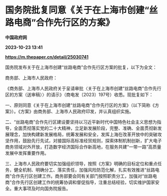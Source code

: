 # 国务院批复同意《关于在上海市创建“丝路电商”合作先行区的方案》
**中国政府网**

**2023-10-23 13:41**

**https://m.thepaper.cn/detail/25030741**

国务院发布关于在上海市创建“丝路电商”合作先行区方案的批复，以下为全文：

商务部、上海市人民政府：

《商务部、上海市人民政府关于呈请审批〈关于在上海市创建“丝路电商”合作先行区的方案（送审稿）〉的请示》（商电发〔2023〕197号）收悉。现批复如下：

一、原则同意《关于在上海市创建“丝路电商”合作先行区的方案》（以下简称《方案》）。《方案》由商务部、上海市人民政府印发，并认真组织实施。

二、“丝路电商”合作先行区建设要坚持以习近平新时代中国特色社会主义思想为指导，全面贯彻落实党的二十大精神，立足新发展阶段，完整、准确、全面贯彻新发展理念，加快构建新发展格局，统筹发展和安全，发挥上海在改革开放中的突破攻坚作用，鼓励先行先试，对接国际高标准经贸规则，探索体制机制创新，扩大电子商务领域对外开放，打造数字经济国际合作新高地，在服务共建“一带一路”高质量发展中发挥重要作用。

三、上海市人民政府要切实加强组织领导，按照《方案》明确的目标定位和重点任务，健全机制、明确分工、落实责任，加强风险防范化解，扎实有效推进“丝路电商”合作先行区创建工作。商务部要会同有关部门按照职责分工，加强对“丝路电商”合作先行区创建工作的统筹协调和督促指导，注重总结经验，切实维护国家安全。重大事项及时向国务院报告。